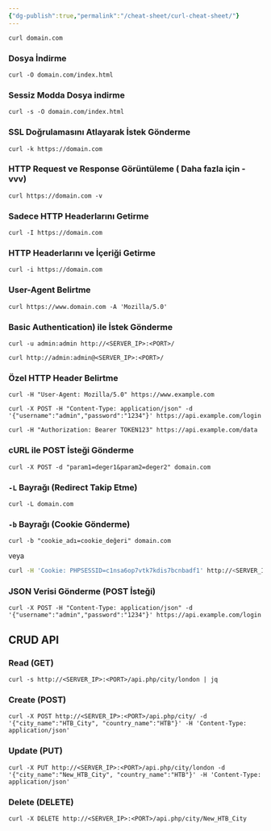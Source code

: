 ```yaml
---
{"dg-publish":true,"permalink":"/cheat-sheet/curl-cheat-sheet/"}
---
```



```
curl domain.com
```


### Dosya İndirme 

```
curl -O domain.com/index.html
```



### Sessiz Modda Dosya indirme 

```
curl -s -O domain.com/index.html
```



### SSL Doğrulamasını Atlayarak İstek Gönderme

```shell-session
curl -k https://domain.com
```


### HTTP Request ve Response Görüntüleme    ( Daha fazla için -vvv)

```shell-session
curl https://domain.com -v
```


### Sadece HTTP Headerlarını Getirme

```shell-session
curl -I https://domain.com 
```


### HTTP Headerlarını ve İçeriği Getirme 

```shell-session
curl -i https://domain.com 
```


### User-Agent Belirtme 

```
curl https://www.domain.com -A 'Mozilla/5.0'
```



### Basic Authentication) ile İstek Gönderme

```shell-session
curl -u admin:admin http://<SERVER_IP>:<PORT>/
```

```
curl http://admin:admin@<SERVER_IP>:<PORT>/
```



### Özel HTTP  Header Belirtme

```
curl -H "User-Agent: Mozilla/5.0" https://www.example.com
```

```
curl -X POST -H "Content-Type: application/json" -d '{"username":"admin","password":"1234"}' https://api.example.com/login
```

```
curl -H "Authorization: Bearer TOKEN123" https://api.example.com/data
```



### cURL ile POST İsteği Gönderme

```
curl -X POST -d "param1=deger1&param2=deger2" domain.com
```


### `-L` Bayrağı (Redirect Takip Etme)

```
curl -L domain.com
```


### `-b` Bayrağı (Cookie Gönderme)

```
curl -b "cookie_adı=cookie_değeri" domain.com
```

veya

```bash
curl -H 'Cookie: PHPSESSID=c1nsa6op7vtk7kdis7bcnbadf1' http://<SERVER_IP>:<PORT>/
```


### JSON Verisi Gönderme (POST İsteği)

```
curl -X POST -H "Content-Type: application/json" -d '{"username":"admin","password":"1234"}' https://api.example.com/login
```


## CRUD API 

### Read (GET)

```
curl -s http://<SERVER_IP>:<PORT>/api.php/city/london | jq
```

### Create (POST)

```
curl -X POST http://<SERVER_IP>:<PORT>/api.php/city/ -d '{"city_name":"HTB_City", "country_name":"HTB"}' -H 'Content-Type: application/json'
```


### Update (PUT)

```
curl -X PUT http://<SERVER_IP>:<PORT>/api.php/city/london -d '{"city_name":"New_HTB_City", "country_name":"HTB"}' -H 'Content-Type: application/json'
```


### Delete (DELETE)

```
curl -X DELETE http://<SERVER_IP>:<PORT>/api.php/city/New_HTB_City
```


